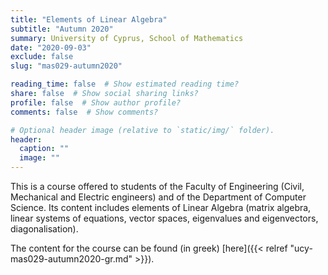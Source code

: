 ```yaml
---
title: "Elements of Linear Algebra"
subtitle: "Autumn 2020"
summary: University of Cyprus, School of Mathematics
date: "2020-09-03"
exclude: false
slug: "mas029-autumn2020"

reading_time: false  # Show estimated reading time?
share: false  # Show social sharing links?
profile: false  # Show author profile?
comments: false  # Show comments?

# Optional header image (relative to `static/img/` folder).
header:
  caption: ""
  image: ""
---
```


This is a course offered to students of the Faculty of Engineering (Civil, Mechanical and Electric engineers) and of the Department of Computer Science. Its content includes elements of Linear Algebra (matrix algebra, linear systems of equations, vector spaces, eigenvalues and eigenvectors, diagonalisation).

The content for the course can be found (in greek) [here]({{< relref "ucy-mas029-autumn2020-gr.md" >}}).
